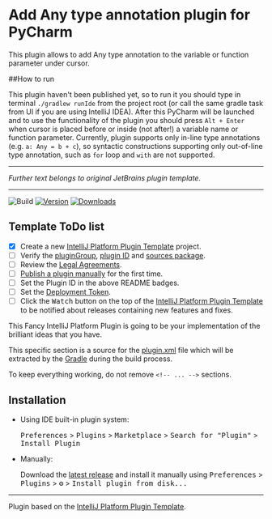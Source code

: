 # Add Any type annotation plugin for PyCharm

This plugin allows to add Any type annotation to the variable or function parameter under cursor.

##How to run

This plugin haven't been published yet, so to run it you should type in terminal `./gradlew runIde` from the project root
(or call the same gradle task from UI if you are using IntelliJ IDEA). After this PyCharm will be launched and to use 
the functionality of the plugin you should press `Alt + Enter` when cursor is placed 
before or inside (not after!) a variable name or function parameter. Currently, plugin supports
only in-line type annotations (e.g. `a: Any = b + c`), so syntactic constructions supporting only out-of-line
type annotation, such as `for` loop and `with` are not supported.

---

*Further text belongs to original JetBrains plugin template.*

---

![Build](https://github.com/AnnaStepakova/Plugin/workflows/Build/badge.svg)
[![Version](https://img.shields.io/jetbrains/plugin/v/PLUGIN_ID.svg)](https://plugins.jetbrains.com/plugin/PLUGIN_ID)
[![Downloads](https://img.shields.io/jetbrains/plugin/d/PLUGIN_ID.svg)](https://plugins.jetbrains.com/plugin/PLUGIN_ID)

## Template ToDo list
- [x] Create a new [IntelliJ Platform Plugin Template][template] project.
- [ ] Verify the [pluginGroup](/gradle.properties), [plugin ID](/src/main/resources/META-INF/plugin.xml) and [sources package](/src/main/kotlin).
- [ ] Review the [Legal Agreements](https://plugins.jetbrains.com/docs/marketplace/legal-agreements.html).
- [ ] [Publish a plugin manually](https://www.jetbrains.org/intellij/sdk/docs/basics/getting_started/publishing_plugin.html) for the first time.
- [ ] Set the Plugin ID in the above README badges.
- [ ] Set the [Deployment Token](https://plugins.jetbrains.com/docs/marketplace/plugin-upload.html).
- [ ] Click the <kbd>Watch</kbd> button on the top of the [IntelliJ Platform Plugin Template][template] to be notified about releases containing new features and fixes.

<!-- Plugin description -->
This Fancy IntelliJ Platform Plugin is going to be your implementation of the brilliant ideas that you have.

This specific section is a source for the [plugin.xml](/src/main/resources/META-INF/plugin.xml) file which will be extracted by the [Gradle](/build.gradle.kts) during the build process.

To keep everything working, do not remove `<!-- ... -->` sections. 
<!-- Plugin description end -->

## Installation

- Using IDE built-in plugin system:
  
  <kbd>Preferences</kbd> > <kbd>Plugins</kbd> > <kbd>Marketplace</kbd> > <kbd>Search for "Plugin"</kbd> >
  <kbd>Install Plugin</kbd>
  
- Manually:

  Download the [latest release](https://github.com/AnnaStepakova/Plugin/releases/latest) and install it manually using
  <kbd>Preferences</kbd> > <kbd>Plugins</kbd> > <kbd>⚙️</kbd> > <kbd>Install plugin from disk...</kbd>


---
Plugin based on the [IntelliJ Platform Plugin Template][template].

[template]: https://github.com/JetBrains/intellij-platform-plugin-template
